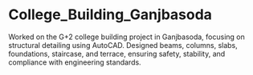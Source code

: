 # College_Building_Ganjbasoda
Worked on the G+2 college building project in Ganjbasoda, focusing on structural detailing using AutoCAD. Designed beams, columns, slabs, foundations, staircase, and terrace, ensuring safety, stability, and compliance with engineering standards.
